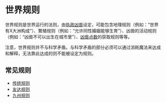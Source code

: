 # 世界规则
世界规则是世界运行的法则，由[执政凶兽]($凶兽)设定，可能包含地理规则（例如：“世界有X大洲构成”）、繁殖规则（例如：“允许同性婚姻能够生育”）、凶兽的活动规则（例如：“凶兽不可以出生在城市里”）、[凶兽点数]()的获取规则等等。

注意，世界规则并不与科学矛盾。与科学矛盾的部分必须可以通过消耗魔法来达成和解释，无法靠此达成的则不能被设定为规则。

## 常见规则
- [传统规则]()
- [友达规则]()
- [九州规则]()
